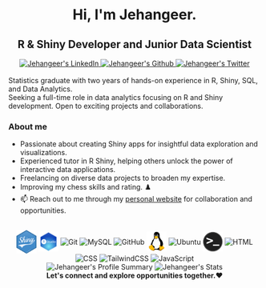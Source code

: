 <h1 align="center">Hi, I'm Jehangeer.</h1>

<h2 align="center"> 
R & Shiny Developer and Junior Data Scientist
</h2>


 <div align="center">
<a href="https://www.linkedin.com/in/aswanijehangeer/">
  <img alt="Jehangeer's LinkedIn" width="22px" src="https://cdn.jsdelivr.net/npm/simple-icons@v3/icons/linkedin.svg" />
</a>
  
<a href="https://github.com/aswanijehangeer">
  <img alt="Jehangeer's Github" width="22px" src="https://cdn.jsdelivr.net/npm/simple-icons@v3/icons/github.svg" />
</a>

<a href="https://twitter.com/_aswanijahangir">
  <img alt="Jehangeer's Twitter" width="22px" src="https://cdn.jsdelivr.net/npm/simple-icons@v3/icons/twitter.svg" />
</a>
</div>

<br>
Statistics graduate with two years of hands-on experience in R, Shiny, SQL, and Data Analytics. <br>
Seeking a full-time role in data analytics focusing on R and Shiny development. Open to exciting projects and collaborations.

<h3>About me</h3>

- Passionate about creating Shiny apps for insightful data exploration and visualizations.
- Experienced tutor in R Shiny, helping others unlock the power of interactive data applications.
- Freelancing on diverse data projects to broaden my expertise.
- Improving my chess skills and rating. ♟️
- 📫 Reach out to me through my [personal website](https://aswanijehangeer.com/) for collaboration and opportunities.
<br>

<div align="center">
<img align="center" alt="RShiny" width="40px" src="images/shiny.png" />
<img align="center" alt="RShiny" width="40px" src="images/rstudio.png" />
<img align="center" alt="Git" width="40px" src="https://user-images.githubusercontent.com/25181517/192108372-f71d70ac-7ae6-4c0d-8395-51d8870c2ef0.png"/>
<img align="center" alt="MySQL" width="40px" src="https://user-images.githubusercontent.com/25181517/183896128-ec99105a-ec1a-4d85-b08b-1aa1620b2046.png" />
<img align="center" alt="GitHub" width="40px" src="https://user-images.githubusercontent.com/25181517/192108374-8da61ba1-99ec-41d7-80b8-fb2f7c0a4948.png"/>
<img align="center" alt="Linux" width="40px" src="images/Linux.png" />
<img align="center" alt="Ubuntu" width="40px" src="https://user-images.githubusercontent.com/25181517/186884153-99edc188-e4aa-4c84-91b0-e2df260ebc33.png" />
<img align="center" alt="Terminal" width="40px" src="https://raw.githubusercontent.com/github/explore/80688e429a7d4ef2fca1e82350fe8e3517d3494d/topics/terminal/terminal.png" />
<img align="center" alt="HTML" width="40px" src="https://user-images.githubusercontent.com/25181517/192158954-f88b5814-d510-4564-b285-dff7d6400dad.png" />
<img align="center" alt="CSS" width="40px" src="https://user-images.githubusercontent.com/25181517/183898674-75a4a1b1-f960-4ea9-abcb-637170a00a75.png"/>
<img align="center" alt="TailwindCSS" width="40px" src="https://user-images.githubusercontent.com/25181517/202896760-337261ed-ee92-4979-84c4-d4b829c7355d.png"/>
<img align="center" alt="JavaScript" width="40px" src="https://user-images.githubusercontent.com/25181517/117447155-6a868a00-af3d-11eb-9cfe-245df15c9f3f.png"/>
</div>

<div align="center">
 <img width="400px" src="https://github-profile-summary-cards.vercel.app/api/cards/profile-details?username=aswanijehangeer&theme=transparent" alt="Jehangeer's Profile Summary" />
  <img width="400px" src="https://github-readme-streak-stats.herokuapp.com?user=aswanijehangeer&theme=transparent&hide_border=true&fire=C77800&ring=DD910B" alt="Jehangeer's Stats" />
</div>

<div align="center">
  <b>Let's connect and explore opportunities together.❤️</b>
</div>
